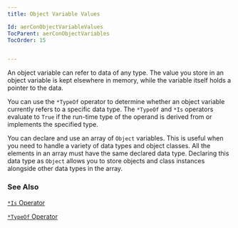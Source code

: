 ```yaml
---
title: Object Variable Values

Id: aerConObjectVariableValues
TocParent: aerConObjectVariables
TocOrder: 15


---
```


An object variable can refer to data of any type. The value you store in an object variable is kept elsewhere in memory, while the variable itself holds a pointer to the data. 

You can use the ```*TypeOf``` operator to determine whether an object variable currently refers to a specific data type. The ```*TypeOf``` and ```*Is``` operators evaluate to ```True``` if the run-time type of the operand is derived from or implements the specified type. 

You can declare and use an array of ```Object``` variables. This is useful when you need to handle a variety of data types and object classes. All the elements in an array must have the same declared data type. Declaring this data type as ```Object``` allows you to store objects and class instances alongside other data types in the array. 

### See Also
[```*Is``` Operator](Is_Operator.html)

[```*TypeOf``` Operator](Typeof_Operator.html) 
